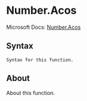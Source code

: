 # Number.Acos

Microsoft Docs: [Number.Acos](https://docs.microsoft.com/en-us/powerquery-m/number-acos)

## Syntax

```
Syntax for this function.
```

## About

About this function.

